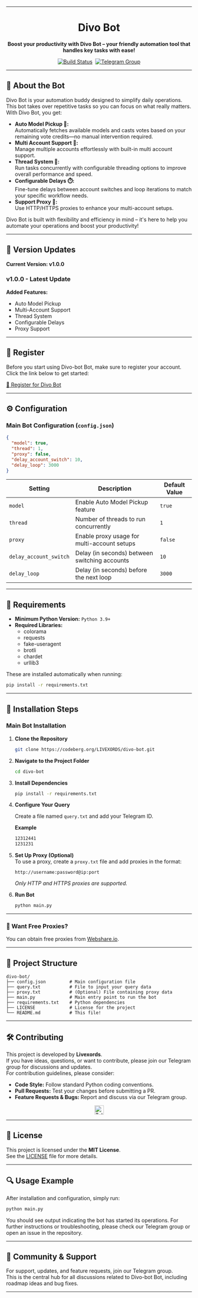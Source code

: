 
---

<h1 align="center">Divo Bot</h1>

<p align="center">
<strong>Boost your productivity with Divo Bot – your friendly automation tool that handles key tasks with ease!</strong>
</p>

<p align="center" style="display: flex; justify-content: center; gap: 8px; flex-wrap: wrap;">
  <a href="https://codeberg.org/livexords/ddai-bot/actions" style="display: inline-block;">
    <img src="https://img.shields.io/badge/build-passed-brightgreen" alt="Build Status" />
  </a>
  <a href="https://t.me/mrptechofficial" style="display: inline-block;">
    <img src="https://img.shields.io/badge/Telegram-Join%20Group-2CA5E0?logo=telegram&style=flat" alt="Telegram Group" />
  </a>
</p>

---

## 🚀 About the Bot

Divo Bot is your automation buddy designed to simplify daily operations. This bot takes over repetitive tasks so you can focus on what really matters. With Divo Bot, you get:

- **Auto Model Pickup 🤖:**  
  Automatically fetches available models and casts votes based on your remaining vote credits—no manual intervention required.
- **Multi Account Support 👥:**  
  Manage multiple accounts effortlessly with built-in multi account support.
- **Thread System 🧵:**  
  Run tasks concurrently with configurable threading options to improve overall performance and speed.
- **Configurable Delays ⏱️:**  
  Fine-tune delays between account switches and loop iterations to match your specific workflow needs.
- **Support Proxy 🔌:**  
  Use HTTP/HTTPS proxies to enhance your multi-account setups.

Divo Bot is built with flexibility and efficiency in mind – it's here to help you automate your operations and boost your productivity!

---

## 🌟 Version Updates

**Current Version: v1.0.0**

### v1.0.0 - Latest Update

**Added Features:**

- Auto Model Pickup
- Multi-Account Support
- Thread System
- Configurable Delays
- Proxy Support

---

## 📝 Register

Before you start using Divo-bot Bot, make sure to register your account.  
Click the link below to get started:

[🔗 Register for Divo Bot](https://t.me/divo_fashion_bot?start=cmVmXzY5NTEwMjc3MQ)

---

## ⚙️ Configuration

### Main Bot Configuration (`config.json`)

```json
{
  "model": true,
  "thread": 1,
  "proxy": false,
  "delay_account_switch": 10,
  "delay_loop": 3000
}
```

| **Setting**            | **Description**                               | **Default Value** |
| ---------------------- | --------------------------------------------- | ----------------- |
| `model`                | Enable Auto Model Pickup feature              | `true`            |
| `thread`               | Number of threads to run concurrently         | `1`               |
| `proxy`                | Enable proxy usage for multi-account setups   | `false`           |
| `delay_account_switch` | Delay (in seconds) between switching accounts | `10`              |
| `delay_loop`           | Delay (in seconds) before the next loop       | `3000`            |

---

## 📅 Requirements

- **Minimum Python Version:** `Python 3.9+`
- **Required Libraries:**
  - colorama
  - requests
  - fake-useragent
  - brotli
  - chardet
  - urllib3

These are installed automatically when running:

```bash
pip install -r requirements.txt
```

---

## 📅 Installation Steps

### Main Bot Installation

1. **Clone the Repository**

   ```bash
   git clone https://codeberg.org/LIVEXORDS/divo-bot.git
   ```

2. **Navigate to the Project Folder**

   ```bash
   cd divo-bot
   ```

3. **Install Dependencies**

   ```bash
   pip install -r requirements.txt
   ```

4. **Configure Your Query**

   Create a file named `query.txt` and add your Telegram ID.

   **Example**

   ```bash
   12312441
   1231231
   ```

5. **Set Up Proxy (Optional)**  
   To use a proxy, create a `proxy.txt` file and add proxies in the format:

   ```
   http://username:password@ip:port
   ```

   _Only HTTP and HTTPS proxies are supported._

6. **Run Bot**

   ```bash
   python main.py
   ```

---

### 🔹 Want Free Proxies?

You can obtain free proxies from [Webshare.io](https://www.webshare.io/).

---

## 📂 Project Structure

```
divo-bot/
├── config.json         # Main configuration file
├── query.txt           # File to input your query data
├── proxy.txt           # (Optional) File containing proxy data
├── main.py             # Main entry point to run the bot
├── requirements.txt    # Python dependencies
├── LICENSE             # License for the project
└── README.md           # This file!
```

---

## 🛠️ Contributing

This project is developed by **Livexords**.  
If you have ideas, questions, or want to contribute, please join our Telegram group for discussions and updates.  
For contribution guidelines, please consider:

- **Code Style:** Follow standard Python coding conventions.
- **Pull Requests:** Test your changes before submitting a PR.
- **Feature Requests & Bugs:** Report and discuss via our Telegram group.

<div align="center">
  <a href="https://t.me/mrptechofficial" target="_blank">
    <img src="https://img.shields.io/badge/Join-Telegram%20Group-2CA5E0?logo=telegram&style=for-the-badge" height="25" alt="Telegram Group" />
  </a>
</div>

---

## 📖 License

This project is licensed under the **MIT License**.  
See the [LICENSE](LICENSE) file for more details.

---

## 🔍 Usage Example

After installation and configuration, simply run:

```bash
python main.py
```

You should see output indicating the bot has started its operations. For further instructions or troubleshooting, please check our Telegram group or open an issue in the repository.

---

## 📣 Community & Support

For support, updates, and feature requests, join our Telegram group.  
This is the central hub for all discussions related to Divo-bot Bot, including roadmap ideas and bug fixes.

---
